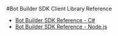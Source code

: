 <!-- 
NavPath: Bot Framework/Bot Builder SDK
LinkLabel: Client Library Reference
Url: bot-framework/documentation/bot-builder-sdk-library-reference
-->
#Bot Builder SDK Client Library Reference

* <a href="http://aka.ms/botbuilder-csharp" target="_blank">Bot Builder SDK Reference - C#</a>
* <a href="http://aka.ms/botbuilder-nodejs" target="_blank">Bot Builder SDK Reference - Node.js</a>


